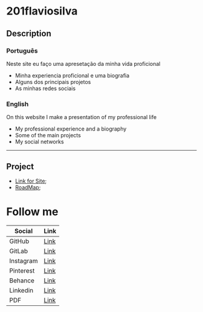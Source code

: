 # 201flaviosilva

## Description

### Português

Neste site eu faço uma apresetação da minha vida proficional

 - Minha experiencia proficional e uma biografia
 - Alguns dos principais projetos
 - As minhas redes sociais

### English

On this website I make a presentation of my professional life

 - My professional experience and a biography 
 - Some of the main projects
 - My social networks

---

## Project

- [Link for Site](https://201flaviosilva.github.io/);
- [RoadMap](https://github.com/201flaviosilva/201flaviosilva.github.io/projects/3);

# Follow me

| Social    | Link                                                                                                    |
| --------- | ------------------------------------------------------------------------------------------------------- |
| GitHub    | [Link](https://github.com/201flaviosilva)                                                               |
| GitLab    | [Link](https://gitlab.com/201flaviosilva)                                                               |
| Instagram | [Link](https://www.instagram.com/flaviolsilva/)                                                         |
| Pinterest | [Link](https://br.pinterest.com/MeiaGaspea)                                                             |
| Behance   | [Link](https://www.behance.net/meiagaspe)                                                               |
| Linkedin  | [Link](https://www.linkedin.com/in/fl%C3%A1vio-silva-2b069b146/)                                        |
| PDF       | [Link](https://github.com/201flaviosilva/201flaviosilva.github.io/blob/V.1-FE-Site/PDF/FlavioSilva.pdf) |

